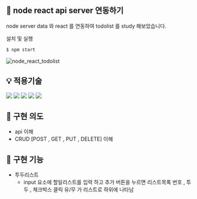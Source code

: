 ## 📌 node react api server 연동하기

node server data 와 react 를 연동하여 todolist 를 study 해보았습니다.


설치 및 실행 
```js
$ npm start
```

![node_react_todolist](https://user-images.githubusercontent.com/89799325/207507319-4d777550-6bcb-46f8-92e7-b9b4934637f7.gif)

## 💡 적용기술
<img src="https://img.shields.io/badge/html-E34F26?style=for-the-badge&logo=html5&logoColor=white">  <img src="https://img.shields.io/badge/styled components-DB7093?style=for-the-badge&logo=styled-components&logoColor=black"/>  <img src="https://img.shields.io/badge/javascript-F7DF1E?style=for-the-badge&logo=javascript&logoColor=black">  <img src="https://img.shields.io/badge/react-61DAFB?style=for-the-badge&logo=react&logoColor=black">  <img src="https://img.shields.io/badge/Node.js-339933?style=for-the-badge&logo=Node.js&logoColor=black">



## 📝 구현 의도

* api 이해
* CRUD [POST , GET , PUT , DELETE] 이해



## 📝 구현 기능

* 투두리스트
  * input 요소에 할일리스트를 입력 하고 추가 버튼을 누르면 리스트목록 번호 , 투두 , 체크박스 클릭 유/무 가 
    리스트로 하위에 나타남 
